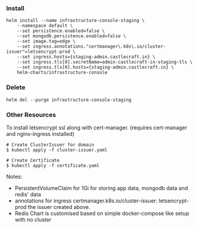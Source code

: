 ### Install

```
helm install --name infrastructure-console-staging \
    --namespace default \
    --set persistence.enabled=false \
    --set mongodb.persistence.enabled=false \
    --set image.tag=edge \
    --set ingress.annotations."certmanager\.k8s\.io/cluster-issuer"=letsencrypt-prod \
    --set ingress.hosts={staging-admin.castlecraft.in} \
    --set ingress.tls[0].secretName=admin-castlecraft-in-staging-tls \
    --set ingress.tls[0].hosts={staging-admin.castlecraft.in} \
    helm-charts/infrastructure-console
```

### Delete

```
helm del --purge infrastructure-console-staging
```

### Other Resources

To install letsencrypt ssl along with cert-manager. (requires cert-manager and nginx-ingress installed)

```
# Create ClusterIssuer for domain
$ kubectl apply -f cluster-issuer.yaml

# Create Certificate
$ kubectl apply -f certificate.yaml
```

Notes:

- PersistentVolumeClaim for 1Gi for storing app data, mongodb data and redis' data
- annotations for ingress certmanager.k8s.io/cluster-issuer: letsencrypt-prod the issuer created above.
- Redis Chart is customised based on simple docker-compose like setup with no cluster
